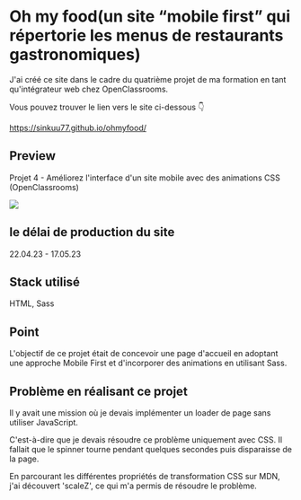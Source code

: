 # Oh my food(un site “mobile first” qui répertorie les menus de restaurants gastronomiques)

<p>J'ai créé ce site dans le cadre du quatrième projet de ma formation en tant qu'intégrateur web chez OpenClassrooms.</p>
<p> Vous pouvez trouver le lien vers le site ci-dessous 👇 </p>
<a href="https://sinkuu77.github.io/ohmyfood/">https://sinkuu77.github.io/ohmyfood/</a>

## Preview

Projet 4 - Améliorez l'interface d'un site mobile avec des animations CSS (OpenClassrooms)

<img src=https://user-images.githubusercontent.com/117595347/236698530-6eca3426-060c-4f4c-91a9-4183b8073ef2.jpg />

## le délai de production du site
22.04.23 - 17.05.23

## Stack utilisé
HTML, Sass

## Point
L'objectif de ce projet était de concevoir une page d'accueil en adoptant une approche Mobile First et d'incorporer des animations en utilisant Sass.

## Problème en réalisant ce projet
<p>Il y avait une mission où je devais implémenter un loader de page sans utiliser JavaScript. </p>
<p>C'est-à-dire que je devais résoudre ce problème uniquement avec CSS. Il fallait que le spinner tourne pendant quelques secondes puis disparaisse de la page. </p>
<p>En parcourant les différentes propriétés de transformation CSS sur MDN, j'ai découvert 'scaleZ', ce qui m'a permis de résoudre le problème. </p>


